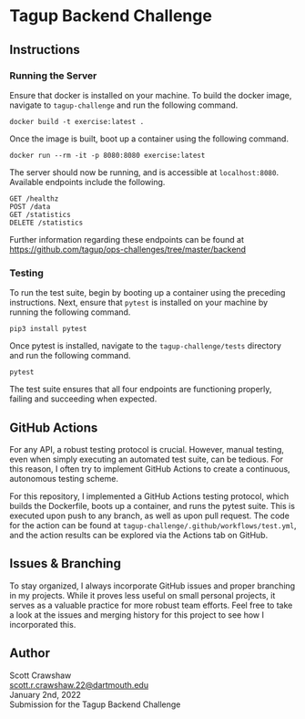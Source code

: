 # Tagup Backend Challenge
## Instructions
### Running the Server
Ensure that docker is installed on your machine. To build the docker image, navigate to `tagup-challenge` and run the following command.

    docker build -t exercise:latest .

Once the image is built, boot up a container using the following command.

    docker run --rm -it -p 8080:8080 exercise:latest

The server should now be running, and is accessible at `localhost:8080`. Available endpoints include the following.

    GET /healthz
    POST /data
    GET /statistics
    DELETE /statistics

Further information regarding these endpoints can be found at https://github.com/tagup/ops-challenges/tree/master/backend

### Testing
To run the test suite, begin by booting up a container using the preceding instructions. Next, ensure that `pytest` is installed on your machine by running the following command.

    pip3 install pytest

Once pytest is installed, navigate to the `tagup-challenge/tests` directory and run the following command.

    pytest

The test suite ensures that all four endpoints are functioning properly, failing and succeeding when expected.

## GitHub Actions
For any API, a robust testing protocol is crucial. However, manual testing, even when simply executing an automated test suite, can be tedious. For this reason, I often try to implement GitHub Actions to create a continuous, autonomous testing scheme.  
  
For this repository, I implemented a GitHub Actions testing protocol, which builds the Dockerfile, boots up a container, and runs the pytest suite. This is executed upon push to any branch, as well as upon pull request. The code for the action can be found at `tagup-challenge/.github/workflows/test.yml`, and the action results can be explored via the Actions tab on GitHub.

## Issues & Branching
To stay organized, I always incorporate GitHub issues and proper branching in my projects. While it proves less useful on small personal projects, it serves as a valuable practice for more robust team efforts. Feel free to take a look at the issues and merging history for this project to see how I incorporated this.

## Author
Scott Crawshaw  
scott.r.crawshaw.22@dartmouth.edu  
January 2nd, 2022  
Submission for the Tagup Backend Challenge